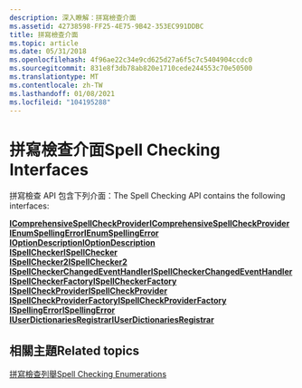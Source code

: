 ```yaml
---
description: 深入瞭解：拼寫檢查介面
ms.assetid: 42738598-FF25-4E75-9B42-353EC991DDBC
title: 拼寫檢查介面
ms.topic: article
ms.date: 05/31/2018
ms.openlocfilehash: 4f96ae22c34e9cd625d27a6f5c7c5404904ccdc0
ms.sourcegitcommit: 831e8f3db78ab820e1710cede244553c70e50500
ms.translationtype: MT
ms.contentlocale: zh-TW
ms.lasthandoff: 01/08/2021
ms.locfileid: "104195288"
---
```

# <a name="spell-checking-interfaces"></a><span data-ttu-id="25e39-103">拼寫檢查介面</span><span class="sxs-lookup"><span data-stu-id="25e39-103">Spell Checking Interfaces</span></span>

<span data-ttu-id="25e39-104">拼寫檢查 API 包含下列介面：</span><span class="sxs-lookup"><span data-stu-id="25e39-104">The Spell Checking API contains the following interfaces:</span></span>

<dl>

[<span data-ttu-id="25e39-105">**IComprehensiveSpellCheckProvider**</span><span class="sxs-lookup"><span data-stu-id="25e39-105">**IComprehensiveSpellCheckProvider**</span></span>](/windows/desktop/api/spellcheckprovider/nn-spellcheckprovider-icomprehensivespellcheckprovider)  
[<span data-ttu-id="25e39-106">**IEnumSpellingError**</span><span class="sxs-lookup"><span data-stu-id="25e39-106">**IEnumSpellingError**</span></span>](/windows/desktop/api/Spellcheck/nn-spellcheck-ienumspellingerror)  
[<span data-ttu-id="25e39-107">**IOptionDescription**</span><span class="sxs-lookup"><span data-stu-id="25e39-107">**IOptionDescription**</span></span>](/windows/desktop/api/Spellcheck/nn-spellcheck-ioptiondescription)  
[<span data-ttu-id="25e39-108">**ISpellChecker**</span><span class="sxs-lookup"><span data-stu-id="25e39-108">**ISpellChecker**</span></span>](/windows/desktop/api/Spellcheck/nn-spellcheck-ispellchecker)  
[<span data-ttu-id="25e39-109">**ISpellChecker2**</span><span class="sxs-lookup"><span data-stu-id="25e39-109">**ISpellChecker2**</span></span>](/windows/desktop/api/Spellcheck/nn-spellcheck-ispellchecker2)  
[<span data-ttu-id="25e39-110">**ISpellCheckerChangedEventHandler**</span><span class="sxs-lookup"><span data-stu-id="25e39-110">**ISpellCheckerChangedEventHandler**</span></span>](/windows/desktop/api/Spellcheck/nn-spellcheck-ispellcheckerchangedeventhandler)  
[<span data-ttu-id="25e39-111">**ISpellCheckerFactory**</span><span class="sxs-lookup"><span data-stu-id="25e39-111">**ISpellCheckerFactory**</span></span>](/windows/desktop/api/Spellcheck/nn-spellcheck-ispellcheckerfactory)  
[<span data-ttu-id="25e39-112">**ISpellCheckProvider**</span><span class="sxs-lookup"><span data-stu-id="25e39-112">**ISpellCheckProvider**</span></span>](/windows/desktop/api/Spellcheckprovider/nn-spellcheckprovider-ispellcheckprovider)  
[<span data-ttu-id="25e39-113">**ISpellCheckProviderFactory**</span><span class="sxs-lookup"><span data-stu-id="25e39-113">**ISpellCheckProviderFactory**</span></span>](/windows/desktop/api/Spellcheckprovider/nn-spellcheckprovider-ispellcheckproviderfactory)  
[<span data-ttu-id="25e39-114">**ISpellingError**</span><span class="sxs-lookup"><span data-stu-id="25e39-114">**ISpellingError**</span></span>](/windows/desktop/api/Spellcheck/nn-spellcheck-ispellingerror)  
[<span data-ttu-id="25e39-115">**IUserDictionariesRegistrar**</span><span class="sxs-lookup"><span data-stu-id="25e39-115">**IUserDictionariesRegistrar**</span></span>](/windows/desktop/api/Spellcheck/nn-spellcheck-iuserdictionariesregistrar)  
</dl>

## <a name="related-topics"></a><span data-ttu-id="25e39-116">相關主題</span><span class="sxs-lookup"><span data-stu-id="25e39-116">Related topics</span></span>

<dl> <dt>

[<span data-ttu-id="25e39-117">拼寫檢查列舉</span><span class="sxs-lookup"><span data-stu-id="25e39-117">Spell Checking Enumerations</span></span>](spell-checker-enumerations.md)
</dt> </dl>

 

 



